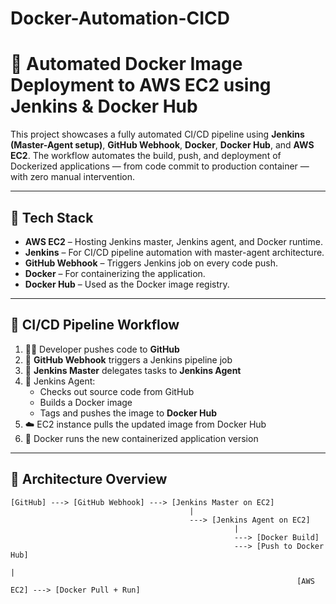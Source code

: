 # Docker-Automation-CICD
# 🚀 Automated Docker Image Deployment to AWS EC2 using Jenkins & Docker Hub

This project showcases a fully automated CI/CD pipeline using **Jenkins (Master-Agent setup)**, **GitHub Webhook**, **Docker**, **Docker Hub**, and **AWS EC2**. The workflow automates the build, push, and deployment of Dockerized applications — from code commit to production container — with zero manual intervention.

---

## 📌 Tech Stack

- **AWS EC2** – Hosting Jenkins master, Jenkins agent, and Docker runtime.
- **Jenkins** – For CI/CD pipeline automation with master-agent architecture.
- **GitHub Webhook** – Triggers Jenkins job on every code push.
- **Docker** – For containerizing the application.
- **Docker Hub** – Used as the Docker image registry.

---

## 🔄 CI/CD Pipeline Workflow

1. 👨‍💻 Developer pushes code to **GitHub**
2. 🔔 **GitHub Webhook** triggers a Jenkins pipeline job
3. 🧠 **Jenkins Master** delegates tasks to **Jenkins Agent**
4. 🤖 Jenkins Agent:
   - Checks out source code from GitHub
   - Builds a Docker image
   - Tags and pushes the image to **Docker Hub**
5. ☁️ EC2 instance pulls the updated image from Docker Hub
6. 🐳 Docker runs the new containerized application version

---

## 🧭 Architecture Overview

```text
[GitHub] ---> [GitHub Webhook] ---> [Jenkins Master on EC2]
                                        |
                                        ---> [Jenkins Agent on EC2]
                                                  |
                                                  ---> [Docker Build] 
                                                  ---> [Push to Docker Hub]
                                                                      |
                                                                [AWS EC2] ---> [Docker Pull + Run]



